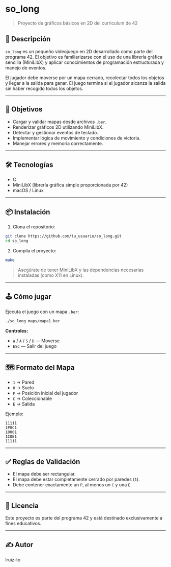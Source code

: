 # so_long

> Proyecto de gráficos básicos en 2D del curriculum de 42

## 🧩 Descripción

`so_long` es un pequeño videojuego en 2D desarrollado como parte del programa 42. El objetivo es familiarizarse con el uso de una librería gráfica sencilla (MiniLibX) y aplicar conocimientos de programación estructurada y manejo de eventos.

El jugador debe moverse por un mapa cerrado, recolectar todos los objetos y llegar a la salida para ganar. El juego termina si el jugador alcanza la salida sin haber recogido todos los objetos.

---

## 🎯 Objetivos

- Cargar y validar mapas desde archivos `.ber`.
- Renderizar gráficos 2D utilizando MiniLibX.
- Detectar y gestionar eventos de teclado.
- Implementar lógica de movimiento y condiciones de victoria.
- Manejar errores y memoria correctamente.

---

## 🛠️ Tecnologías

- C
- MiniLibX (librería gráfica simple proporcionada por 42)
- macOS / Linux

---

## 📦 Instalación

1. Clona el repositorio:
```bash
git clone https://github.com/tu_usuario/so_long.git
cd so_long
```

2. Compila el proyecto:
```bash
make
```

> Asegúrate de tener MiniLibX y las dependencias necesarias instaladas (como X11 en Linux).

---

## 🕹️ Cómo jugar

Ejecuta el juego con un mapa `.ber`:

```bash
./so_long maps/mapa1.ber
```

**Controles:**
- `W` / `A` / `S` / `D` — Moverse
- `ESC` — Salir del juego

---

## 🗺️ Formato del Mapa

- `1` → Pared
- `0` → Suelo
- `P` → Posición inicial del jugador
- `C` → Coleccionable
- `E` → Salida

Ejemplo:
```
11111
1P0C1
10001
1C0E1
11111
```

---

## ✅ Reglas de Validación

- El mapa debe ser rectangular.
- El mapa debe estar completamente cerrado por paredes (`1`).
- Debe contener exactamente un `P`, al menos un `C` y una `E`.

---

## 📄 Licencia

Este proyecto es parte del programa 42 y está destinado exclusivamente a fines educativos.

---

## ✍️ Autor

lruiz-to
